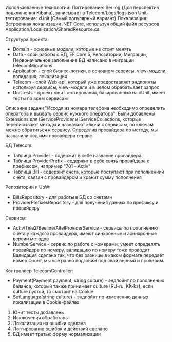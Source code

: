 Использованные технологии:
  Логгирование: Serilog (Для перспектив подключения Kibana), записывает в Telecom/Logs/logs.json
  Unit-тестирование: xUnit (Самый популярный вариант)
  Локализация: Встроенная локализация .NET Core, используя общий файл ресурсов Application/Localization/SharedResource.cs
 
Cтруктура проекта:
  - Domain - основные модели, которые не стоит менять
  - Data - слой работы с БД, EF Core 5, Репозитории, Миграции, Первоначальное заполнение БД написано в миграции telecomMigrations
  - Application - слой бизнес-логики, в основном сервисы, view-модели, валидация, локализация
  - Telecom - слой Web-api, который уже предоставляет эндпоинты используя сервисы, view-модели и в целом обрабатывает запрос
  - UnitTests - проект юнит тестирования, базированный на xUnit, имеет тесты по всем сервисам

Описание задачи "Исходя из номера телефона необходимо определить оператора и вызвать сервис нужного оператора":
  Были добавлены Extensions для IServiceProvider и IServiceCollections, которые переписывают методы и назначают ключи к сервисам,
    по ключам можно обратиться к сервису. Определив провайдера по методу, мы назначили под имя провайдера сервис.

БД Telecom:
  - Таблица Provider - содержит в себе название провайдера
  - Таблица ProviderPrefix - содержит в себе связь провайдера с префиксом, например "701 - Activ"
  - Таблица Bill - содержит счета, которые поступают при пополнениий счёта, связан с провайдером и хранит сумму пополнения

Репозитории и UoW:
  - BillsRepository - для работы в БД со счетами
  - ProviderPrefixesRepository - для получения данных по префиксу и провайдеру

Сервисы:
  - Activ/Tele2/Beeline/AltelProviderService - сервисы по пополнению счёта у каждого провайдера, имеют синхронные и асинхронные версии методов
  - NumberService - сервис по работе с номерами, умеет определять провайдера по номеру, валидацию по номеру тоже проводит
            Валидация сделана так, что без разницы в каком формате передаёт номер фронт, мы всё равно подгоним под свой верный и проверим.
            
Контроллер TelecomController:
  - Payment(Payment payment, string culture) - эндпойнт по пополнению баланса, который также принимает culture (RU-ru, KK-kz), если culture пустой, то смотрит на Cookie
  - SetLanguage(string culture) - эндпойнт по изменению данных локализации в Cookie-файлах
    
1. Юнит тесты добавлены
2. Исключения обработаны 
3. Локализация на ошибки сделана 
4. Логгирование ошибок и действий сделано
5. БД имеет третью форму нормализации

